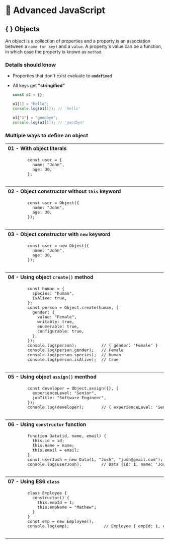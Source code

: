# 🐘 Advanced JavaScript

## **{ }** Objects

An object is a collection of properties and a property is an association between a `name (or key)` and a `value`. A property's value can be a function, in which case the property is known as `method`.

### Details should know

- Properties that don't exist evaluate to **`undefined`**
- All keys get **"stringified"**

  ```javascript
  const o1 = {};

  o1[1] = "hello";
  console.log(o1[1]); // 'hello'

  o1["1"] = "goodbye";
  console.log(o1[1]); // 'goodbye'
  ```

### Multiple ways to define an object

<table>
  <tr>
    <th align="left">01 - With object literals</th>
  </tr>
  <tr>
    <td>
      <pre lang="js">
        const user = {
          name: "John",
          age: 30,
        };
      </pre>
    </td>
  </tr>
  <tr>
    <th align="left">02 - Object constructor without <code>this</code> keyword</th>
  </tr>
  <tr>
    <td>
      <pre lang="js">
        const user = Object({
          name: "John",
          age: 30,
        });
      </pre>
    </td>
  </tr>
  <tr>
    <th align="left">03 - Object constructor with <code>new</code> keyword</th>
  </tr>
  <tr>
    <td>
      <pre lang="js">
        const user = new Object({
          name: "John",
          age: 30,
        });
      </pre>
    </td>
  </tr> 
  <tr>
    <th align="left">04 - Using object <code>create()</code> method</th>
  </tr>
  <tr>
    <td>
      <pre lang="js">
        const human = {
          species: "human",
          isAlive: true,
        };
        const person = Object.create(human, {
          gender: {
            value: "Female",
            writable: true,
            enumerable: true,
            configurable: true,
          },
        });
        console.log(person);          // { gender: 'Female' }
        console.log(person.gender);   // Female
        console.log(person.species);  // human
        console.log(person.isAlive);  // true
      </pre>
    </td>
  </tr>
  <tr>
    <th align="left">05 - Using object <code>assign()</code> menthod</th>
  </tr>
  <tr>
    <td>
      <pre lang="js">
        const developer = Object.assign({}, {
          experienceLevel: "Senior",
          jobTitle: "Software Engineer",
        });
        console.log(developer);       // { experienceLevel: 'Senior', jobTitle: 'Software Engineer' }
      </pre>
    </td>
  </tr>
  <tr>
    <th align="left">06 - Using <code>constructor</code> function</th>
  </tr>
  <tr>
    <td>
      <pre lang="js">
        function Data(id, name, email) {
          this.id = id;
          this.name = name;
          this.email = email;
        }
        const userJosh = new Data(1, "Josh", "josh@gmail.com");
        console.log(userJosh);        // Data {id: 1, name: 'Josh', email: 'josh@gmail.com'}
      </pre>
    </td>
  </tr>
  <tr>
    <th align="left">07 - Using ES6 <code>class</code></th>
  </tr>
  <tr>
    <td>
      <pre lang="js">
        class Employee {
          constructor() {
            this.empId = 1;
            this.empName = "Mathew";
          }
        }           
        const emp = new Employee();         
        console.log(emp);              // Employee { empId: 1, empName: 'Mathew' }
      </pre>
    </td>
  </tr>
</table>

